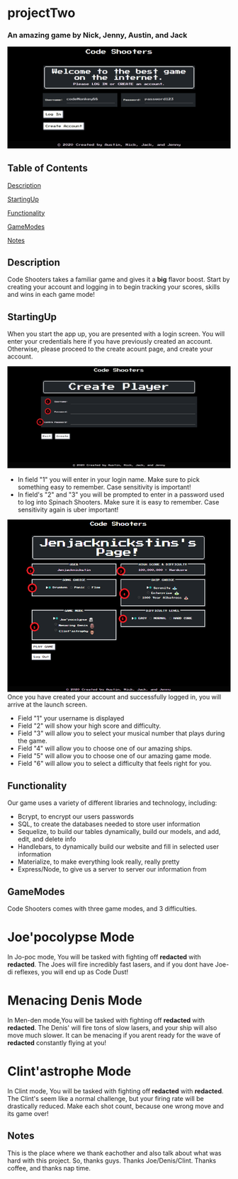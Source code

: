 # projectTwo
### An amazing game by Nick, Jenny, Austin, and Jack
![image of Launch Screen](/public/assets/img/homeScreen.png)
## Table of Contents

[Description](#Description)

[StartingUp](#StartingUp)

[Functionality](#Functionality)

[GameModes](#GameModes)

[Notes](#Notes)

## Description

Code Shooters takes a familiar game and gives it a **big** flavor boost. Start by creating your account and logging in to begin tracking your scores, skills and wins in each game mode!

## StartingUp

When you start the app up, you are presented with a login screen. You will enter your credentials here if you have previously created an account. Otherwise, please proceed to the create acount page, and create your account.

![image of create account Screen](/public/assets/img/createScreen.png)

<ul>
<li>In field "1" you will enter in your login name. Make sure to pick something easy to remember. Case sensitivity is important!</li>

<li>In field's "2" and "3" you will be prompted to enter in a password used to log into Spinach Shooters. Make sure it is easy to remember. Case sensitivity again is uber important!</li>

</ul>

![image of launchscreen](/public/assets/img/launchScreen.png)
<br>
Once you have created your account and successfully logged in, you will arrive at the launch screen.

<ul>
<li>Field "1" your username is displayed</li>
<li>Field "2" will show your high score and difficulty.</li>
<li>Field "3" will allow you to select your musical number that plays during the game.</li>
<li>Field "4" will allow you to choose one of our amazing ships.</li>
<li>Field "5" will allow you to choose one of our amazing game mode.</li>
<li>Field "6" will allow you to select a difficulty that feels right for you.</li>
</ul>

## Functionality

Our game uses a variety of different libraries and technology, including:

<ul>
<li>Bcrypt, to encrypt our users passwords</li>
<li>SQL, to create the databases needed to store user information</li>
<li>Sequelize, to build our tables dynamically, build our models, and add, edit, and delete info</li>
<li>Handlebars, to dynamically build our website and fill in selected user information</li>
<li>Materialize, to make everything look really, really pretty</li>
<li>Express/Node, to give us a server to server our information from</li>
</ul>

## GameModes

Code Shooters comes with three game modes, and 3 difficulties.

# Joe'pocolypse Mode
In Jo-poc mode, You will be tasked with fighting off **redacted** with **redacted**. The Joes will fire incredibly fast lasers, and if you dont have Joe-di reflexes, you will end up as Code Dust!

# Menacing Denis Mode
In Men-den mode,You will be tasked with fighting off **redacted** with **redacted**. The Denis' will fire tons of slow lasers, and your ship will also move much slower. It can be menacing if you arent ready for the wave of **redacted** constantly flying at you!

# Clint'astrophe Mode
In Clint mode, You will be tasked with fighting off **redacted** with **redacted**. The Clint's seem like a normal challenge, but your firing rate will be drastically reduced. Make each shot count, because one wrong move and its game over!

## Notes

This is the place where we thank eachother and also talk about what was hard with this project. So, thanks guys. Thanks Joe/Denis/Clint. Thanks coffee, and thanks nap time.